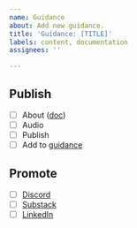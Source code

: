 ```yaml
---
name: Guidance
about: Add new guidance.
title: 'Guidance: [TITLE]'
labels: content, documentation
assignees: ''

---
```


## Publish
- [ ] About ([doc](https://docs.google.com/document/d/1YuN1PofOMLRzCPZD29GyJSBdlyACl7IH3S6rLM1oPO0/edit?usp=sharing))
- [ ] Audio
- [ ] Publish
- [ ] Add to [guidance](https://github.com/ScanGov/standards/issues)

## Promote
- [ ] [Discord](https://discord.gg/EPCXEMAX5y)
- [ ] [Substack](https://scangov.substack.com/)
- [ ] [LinkedIn](https://www.linkedin.com/company/scangov)
